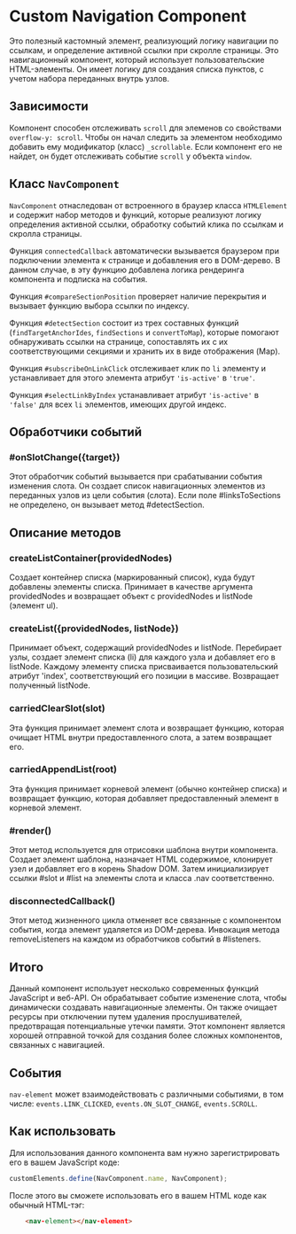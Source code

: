 # Custom Navigation Component
Это полезный кастомный элемент, реализующий логику навигации по ссылкам, и определение активной ссылки при скролле страницы.
Это навигационный компонент, который использует пользовательские HTML-элементы. Он имеет логику для создания списка пунктов, с учетом набора переданных внутрь узлов.

## Зависимости
Компонент способен отслеживать `scroll` для элеменов со свойствами `overflow-y: scroll`. Чтобы он начал следить за элементом
необходимо добавить ему модификатор (класс) `_scrollable`. Если компонент его не найдет, он будет отслеживать событие `scroll` у 
объекта `window`.

## Класс `NavComponent`
`NavComponent` отнаследован от встроенного в браузер класса `HTMLElement` и содержит набор методов и функций, которые реализуют логику определения активной ссылки, обработку событий клика по ссылкам и скролла страницы.

Функция `connectedCallback` автоматически вызывается браузером при подключении элемента к странице и добавления его в DOM-дерево. В данном случае, в эту функцию добавлена логика рендеринга компонента и подписка на события.

Функция `#compareSectionPosition` проверяет наличие перекрытия и вызывает функцию выбора ссылки по индексу.

Функция `#detectSection` состоит из трех составных функций (`findTargetAnchorIdes`, `findSections` и `convertToMap`), которые помогают обнаруживать ссылки на странице, сопоставлять их с их соответствующими секциями и хранить их в виде отображения (Map).

Функция `#subscribeOnLinkClick` отслеживает клик по `li` элементу и устанавливает для этого элемента атрибут `'is-active'` в `'true'`.

Функция `#selectLinkByIndex` устанавливает атрибут `'is-active'` в `'false'` для всех `li` элементов, имеющих другой индекс.

## Обработчики событий ##
### #onSlotChange({target}) ###
Этот обработчик событий вызывается при срабатывании события изменения слота. Он создает список навигационных элементов из переданных узлов из цели события (слота). Если поле #linksToSections не определено, он вызывает метод #detectSection.

## Описание методов ##
### createListContainer(providedNodes) ###
Создает контейнер списка (маркированный список), куда будут добавлены элементы списка. Принимает в качестве аргумента providedNodes и возвращает объект с providedNodes и listNode (элемент ul).

### createList({providedNodes, listNode}) ###
Принимает объект, содержащий providedNodes и listNode. Перебирает узлы, создает элемент списка (li) для каждого узла и добавляет его в listNode. Каждому элементу списка присваивается пользовательский атрибут 'index', соответствующий его позиции в массиве. Возвращает полученный listNode.

### carriedClearSlot(slot) ###
Эта функция принимает элемент слота и возвращает функцию, которая очищает HTML внутри предоставленного слота, а затем возвращает его.

### carriedAppendList(root) ###
Эта функция принимает корневой элемент (обычно контейнер списка) и возвращает функцию, которая добавляет предоставленный элемент в корневой элемент.

### #render() ###
Этот метод используется для отрисовки шаблона внутри компонента. Создает элемент шаблона, назначает HTML содержимое, клонирует узел и добавляет его в корень Shadow DOM. Затем инициализирует ссылки #slot и #list на элементы слота и класса .nav соответственно.

### disconnectedCallback() ###
Этот метод жизненного цикла отменяет все связанные с компонентом события, когда элемент удаляется из DOM-дерева. Инвокация метода removeListeners на каждом из обработчиков событий в #listeners.

## Итого ##
Данный компонент использует несколько современных функций JavaScript и веб-API. Он обрабатывает событие изменение слота, чтобы динамически создавать навигационные элементы. Он также очищает ресурсы при отключении путем удаления прослушивателей, предотвращая потенциальные утечки памяти. Этот компонент является хорошей отправной точкой для создания более сложных компонентов, связанных с навигацией.

## События
`nav-element` может взаимодействовать с различными событиями, в том числе: `events.LINK_CLICKED`, `events.ON_SLOT_CHANGE`, `events.SCROLL`.

## Как использовать
Для использования данного компонента вам нужно зарегистрировать его в вашем JavaScript коде:

```javascript
customElements.define(NavComponent.name, NavComponent);
```

После этого вы сможете использовать его в вашем HTML коде как обычный HTML-тэг:

```html
    <nav-element></nav-element>
```